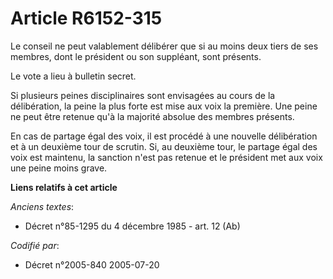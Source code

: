 # Article R6152-315

Le conseil ne peut valablement délibérer que si au moins deux tiers de ses membres, dont le président ou son suppléant, sont
présents.

Le vote a lieu à bulletin secret.

Si plusieurs peines disciplinaires sont envisagées au cours de la délibération, la peine la plus forte est mise aux voix la
première. Une peine ne peut être retenue qu'à la majorité absolue des membres présents.

En cas de partage égal des voix, il est procédé à une nouvelle délibération et à un deuxième tour de scrutin. Si, au deuxième
tour, le partage égal des voix est maintenu, la sanction n'est pas retenue et le président met aux voix une peine moins
grave.

**Liens relatifs à cet article**

_Anciens textes_:

  - Décret n°85-1295 du 4 décembre 1985 - art. 12 (Ab)

_Codifié par_:

  - Décret n°2005-840 2005-07-20

